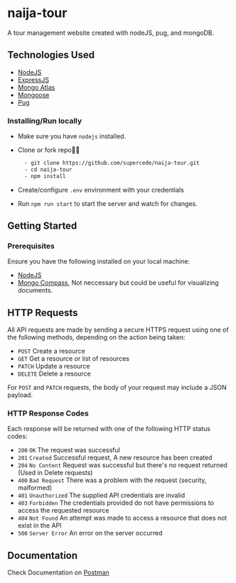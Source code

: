 # naija-tour

A tour management website created with nodeJS, pug, and mongoDB.

## Technologies Used

- [NodeJS](https://nodejs.org/en/download/)
- [ExpressJS](https://expressjs.com/)
- [Mongo Atlas](https://www.mongodb.com/cloud/atlas)
- [Mongoose](https://mongoosejs.com/)
- [Pug](https://pugjs.org/)

### Installing/Run locally

- Make sure you have `nodejs` installed.

- Clone or fork repo🤷‍♂

  ```bash
    - git clone https://github.com/supercede/naija-tour.git
    - cd naija-tour
    - npm install
  ```

- Create/configure `.env` environment with your credentials

- Run `npm run start` to start the server and watch for changes.

## Getting Started

### Prerequisites

Ensure you have the following installed on your local machine:

- [NodeJS](https://nodejs.org/en/download/)
- [Mongo Compass](https://www.mongodb.com/products/compass), Not neccessary but could be useful for visualizing documents.

## HTTP Requests

All API requests are made by sending a secure HTTPS request using one of the following methods, depending on the action being taken:

- `POST` Create a resource
- `GET` Get a resource or list of resources
- `PATCH` Update a resource
- `DELETE` Delete a resource

For `POST` and `PATCH` requests, the body of your request may include a JSON payload.

### HTTP Response Codes

Each response will be returned with one of the following HTTP status codes:

- `200` `OK` The request was successful
- `201` `Created` Successful request, A new resource has been created
- `204` `No Content` Request was successful but there's no request returned (Used in Delete requests)
- `400` `Bad Request` There was a problem with the request (security, malformed)
- `401` `Unauthorized` The supplied API credentials are invalid
- `403` `Forbidden` The credentials provided do not have permissions to access the requested resource
- `404` `Not Found` An attempt was made to access a resource that does not exist in the API
- `500` `Server Error` An error on the server occurred

## Documentation

Check Documentation on [Postman](https://documenter.getpostman.com/view/9950313/SWTABJjh?version=latest)
